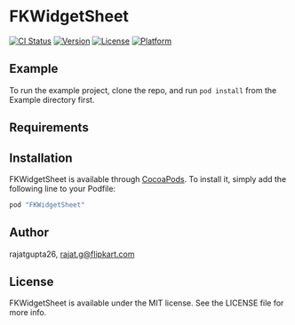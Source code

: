 # FKWidgetSheet

[![CI Status](http://img.shields.io/travis/rajatgupta26/FKWidgetSheet.svg?style=flat)](https://travis-ci.org/rajatgupta26/FKWidgetSheet)
[![Version](https://img.shields.io/cocoapods/v/FKWidgetSheet.svg?style=flat)](http://cocoapods.org/pods/FKWidgetSheet)
[![License](https://img.shields.io/cocoapods/l/FKWidgetSheet.svg?style=flat)](http://cocoapods.org/pods/FKWidgetSheet)
[![Platform](https://img.shields.io/cocoapods/p/FKWidgetSheet.svg?style=flat)](http://cocoapods.org/pods/FKWidgetSheet)

## Example

To run the example project, clone the repo, and run `pod install` from the Example directory first.

## Requirements

## Installation

FKWidgetSheet is available through [CocoaPods](http://cocoapods.org). To install
it, simply add the following line to your Podfile:

```ruby
pod "FKWidgetSheet"
```

## Author

rajatgupta26, rajat.g@flipkart.com

## License

FKWidgetSheet is available under the MIT license. See the LICENSE file for more info.
